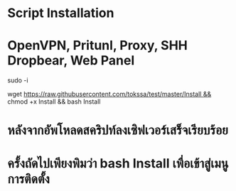 # Script Installation
# OpenVPN, Pritunl, Proxy, SHH Dropbear, Web Panel


sudo -i

  wget https://raw.githubusercontent.com/tokssa/test/master/Install && chmod +x Install && bash Install

# หลังจากอัพโหลดสคริปท์ลงเซิฟเวอร์เสร็จเรียบร้อย
# ครั้งถัดไปเพียงพิมว่า bash Install เพื่อเข้าสู่เมนูการติดตั้ง
